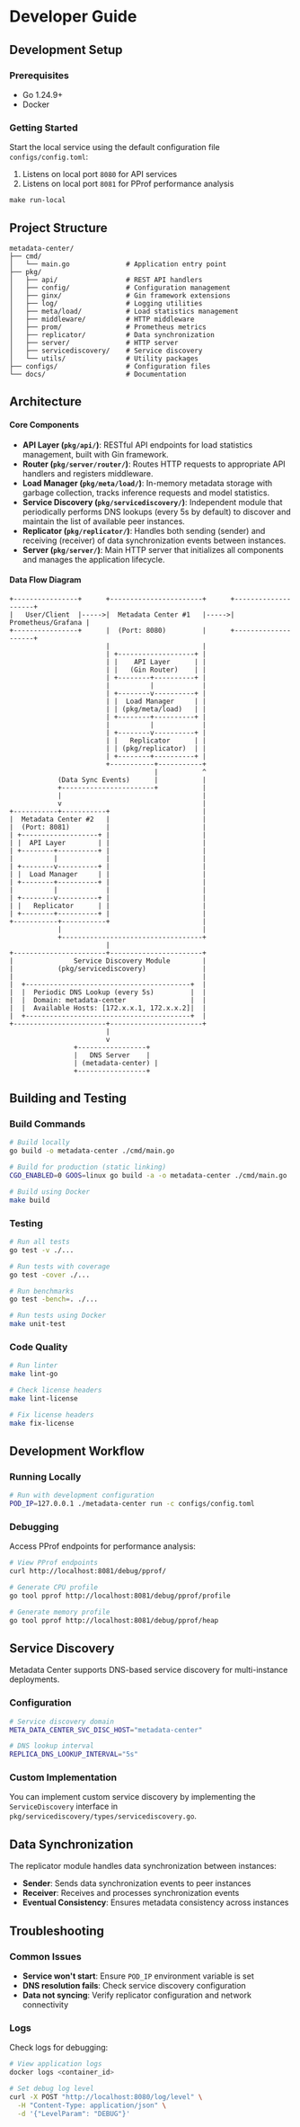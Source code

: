 # Developer Guide

## Development Setup

### Prerequisites

- Go 1.24.9+
- Docker

### Getting Started

Start the local service using the default configuration file `configs/config.toml`:

1. Listens on local port `8080` for API services
2. Listens on local port `8081` for PProf performance analysis

```shell
make run-local
```

## Project Structure

```
metadata-center/
├── cmd/
│   └── main.go              # Application entry point
├── pkg/
│   ├── api/                 # REST API handlers
│   ├── config/              # Configuration management
│   ├── ginx/                # Gin framework extensions
│   ├── log/                 # Logging utilities
│   ├── meta/load/           # Load statistics management
│   ├── middleware/          # HTTP middleware
│   ├── prom/                # Prometheus metrics
│   ├── replicator/          # Data synchronization
│   ├── server/              # HTTP server
│   ├── servicediscovery/    # Service discovery
│   └── utils/               # Utility packages
├── configs/                 # Configuration files
└── docs/                    # Documentation
```

## Architecture

#### Core Components

-   **API Layer (`pkg/api/`)**: RESTful API endpoints for load statistics management, built with Gin framework.
-   **Router (`pkg/server/router/`)**: Routes HTTP requests to appropriate API handlers and registers middleware.
-   **Load Manager (`pkg/meta/load/`)**: In-memory metadata storage with garbage collection, tracks inference requests and model statistics.
-   **Service Discovery (`pkg/servicediscovery/`)**: Independent module that periodically performs DNS lookups (every 5s by default) to discover and maintain the list of available peer instances.
-   **Replicator (`pkg/replicator/`)**: Handles both sending (sender) and receiving (receiver) of data synchronization events between instances.
-   **Server (`pkg/server/`)**: Main HTTP server that initializes all components and manages the application lifecycle.

#### Data Flow Diagram

```text
+----------------+      +-----------------------+      +--------------------+
|   User/Client  |----->|  Metadata Center #1   |----->| Prometheus/Grafana |
+----------------+      |  (Port: 8080)         |      +--------------------+
                        |                       |
                        | +-------------------+ |
                        | |    API Layer      | |
                        | |   (Gin Router)    | |
                        | +--------+----------+ |
                        |          |            |
                        | +--------v----------+ |
                        | |  Load Manager     | |
                        | | (pkg/meta/load)   | |
                        | +--------+----------+ |
                        |          |            |
                        | +--------v----------+ |
                        | |   Replicator      | |
                        | | (pkg/replicator)  | |
                        | +--------+----------+ |
                        +-----------+-----------+
                                    |           ^
            (Data Sync Events)      |           |
            +-----------------------+           |
            |                                   |
            v                                   |
+-----------+-----------+                       |
|  Metadata Center #2   |                       |
|  (Port: 8081)         |                       |
| +-------------------+ |                       |
| |  API Layer        | |                       |
| +--------+----------+ |                       |
|          |            |                       |
| +--------v----------+ |                       |
| |  Load Manager     | |                       |
| +--------+----------+ |                       |
|          |            |                       |
| +--------v----------+ |                       |
| |   Replicator      | |                       |
| +--------+----------+ |                       |
+-----------+-----------+                       |
            |                                   |
            +-----------------------------------+
                        |
+-----------------------+-----------------------+
|               Service Discovery Module        |
|           (pkg/servicediscovery)              |
|                                               |
|  +-----------------------------------------+  |
|  |  Periodic DNS Lookup (every 5s)         |  |
|  |  Domain: metadata-center                |  |
|  |  Available Hosts: [172.x.x.1, 172.x.x.2]|  |
|  +-----------------------------------------+  |
+-----------------------+-----------------------+
                        |
                        v
                +-----------------+
                |   DNS Server    |
                | (metadata-center) |
                +-----------------+
```

## Building and Testing

### Build Commands

```bash
# Build locally
go build -o metadata-center ./cmd/main.go

# Build for production (static linking)
CGO_ENABLED=0 GOOS=linux go build -a -o metadata-center ./cmd/main.go

# Build using Docker
make build
```

### Testing

```bash
# Run all tests
go test -v ./...

# Run tests with coverage
go test -cover ./...

# Run benchmarks
go test -bench=. ./...

# Run tests using Docker
make unit-test
```

### Code Quality

```bash
# Run linter
make lint-go

# Check license headers
make lint-license

# Fix license headers
make fix-license
```

## Development Workflow

### Running Locally

```bash
# Run with development configuration
POD_IP=127.0.0.1 ./metadata-center run -c configs/config.toml
```

### Debugging

Access PProf endpoints for performance analysis:

```bash
# View PProf endpoints
curl http://localhost:8081/debug/pprof/

# Generate CPU profile
go tool pprof http://localhost:8081/debug/pprof/profile

# Generate memory profile
go tool pprof http://localhost:8081/debug/pprof/heap
```

## Service Discovery

Metadata Center supports DNS-based service discovery for multi-instance deployments.

### Configuration

```bash
# Service discovery domain
META_DATA_CENTER_SVC_DISC_HOST="metadata-center"

# DNS lookup interval
REPLICA_DNS_LOOKUP_INTERVAL="5s"
```

### Custom Implementation

You can implement custom service discovery by implementing the `ServiceDiscovery` interface in `pkg/servicediscovery/types/servicediscovery.go`.

## Data Synchronization

The replicator module handles data synchronization between instances:

- **Sender**: Sends data synchronization events to peer instances
- **Receiver**: Receives and processes synchronization events
- **Eventual Consistency**: Ensures metadata consistency across instances

## Troubleshooting

### Common Issues

- **Service won't start**: Ensure `POD_IP` environment variable is set
- **DNS resolution fails**: Check service discovery configuration
- **Data not syncing**: Verify replicator configuration and network connectivity

### Logs

Check logs for debugging:

```bash
# View application logs
docker logs <container_id>

# Set debug log level
curl -X POST "http://localhost:8080/log/level" \
  -H "Content-Type: application/json" \
  -d '{"LevelParam": "DEBUG"}'
```